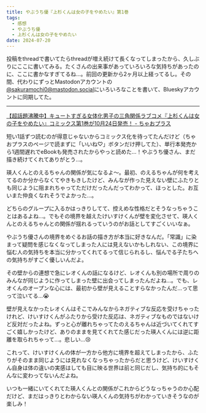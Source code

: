 ```yaml
---
title: やぶうち優『上杉くんは女の子をやめたい』第1巻
tags:
  - 感想
  - やぶうち優
  - 上杉くんは女の子をやめたい
date: 2024-07-20
---
```


投稿をthreadで書いてたらthreadが増え続けて長くなってしまったから、久しぶりにここに書いてみる。たくさんの出来事があっていろいろな気持ちがあったのに、ここに書かなすぎてるね…。前回の更新から2ヶ月以上経ってるし。その間、代わりにずっとMastodonアカウントの[@sakuramochi0@mastodon.social](https://main.elk.zone/mastodon.social/@sakuramochi0)にいろいろなことを書いて、Blueskyアカウントに同期してた。

---

[【超話題沸騰中】キュートすぎる女体化男子の三角関係ラブコメ『上杉くんは女の子をやめたい』コミックス第1巻が10月24日発売！ - ちゃおプラス](https://ciao.shogakukan.co.jp/topics/167296/)

短い1話ずつ読むのが得意じゃないからコミックス化を待ってたんだけど（ちゃおプラスのページで読まずに「いいね♡」ボタンだけ押してた）、単行本発売から1週間遅れでeBookも発売されたからやっと読めた…！やぶうち優さん、まだ描き続けてくれてありがとう…。

瑛人くんとのえるちゃんの関係が気になるよ〜。最初、のえるちゃんが何を考えてるのか分からなくてやきもきしたけど、みんなが作った見えない壁にふたりとも同じように阻まれちゃってただけだったんだってわかって、ほっとした。お互いまた仲良くなれそうでよかった…。

どちらのグループに入るかはっきりしてて、控えめな性格だとそうなっちゃうことはあるよね…。でもその境界を越えたけいすけくんが壁を変化させて、瑛人くんとのえるちゃんとの関係が揺れるっていうのがお話としてすごくいいなぁ。

やぶうち優さんの境界をめぐるお話の描き方が本当に好きなんだ。「常識」に染まって疑問を感じなくなってしまった人には見えないかもしれない、この境界に悩む人の気持ちを本当に分かってくれてるって信じられるし、悩んでる子たちへの気持ちがすごく優しいんだよ。

その壁からの連想で急にレオくんの話になるけど、レオくんも別の場所で周りのみんなが同じように作ってしまった壁に出会ってしまったんだよね…。でも、レオくんのオープンな心には、最初から壁が見えることすらなかったんだ…って思って泣いてる…😭

壁が見えなかったレオくんはそこでみんなからネガティブな反応を受けちゃったけれど、けいすけくんがふたりから受けた反応は、ネガティブなものではないけど反対だったよね。ずっと心が離れちゃってたのえるちゃんは近づいてくれてすごく嬉しかったけど、ありのままを見てくれてた感じだった瑛人くんには逆に距離を取られちゃって…。悲しい…😢

これって、けいすけくんの体が一方から他方に境界を超えてしまったから、ふたりがそのまま同じようには見れなくなっちゃったからだと思うけど、けいすけくん自身は体の違いの実感はしても目に映る世界は前と同じだし、気持ち的にもそんなに変わってないんだよね。

いつも一緒にいてくれてた瑛人くんとの関係がこれからどうなっちゃうのか心配だけど、まだはっきりとわからない瑛人くんの気持ちがわかっていきそうなのが楽しみ！
